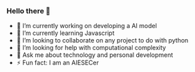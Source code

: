 ### Hello there 💙

- 🔭 I’m currently working on developing a AI model 
- 🌱 I’m currently learning Javascript
- 👯 I’m looking to collaborate on any project to do with python
- 🤔 I’m looking for help with computational complexity
- 💬 Ask me about technology and personal development
- ⚡ Fun fact: I am an AIESECer

